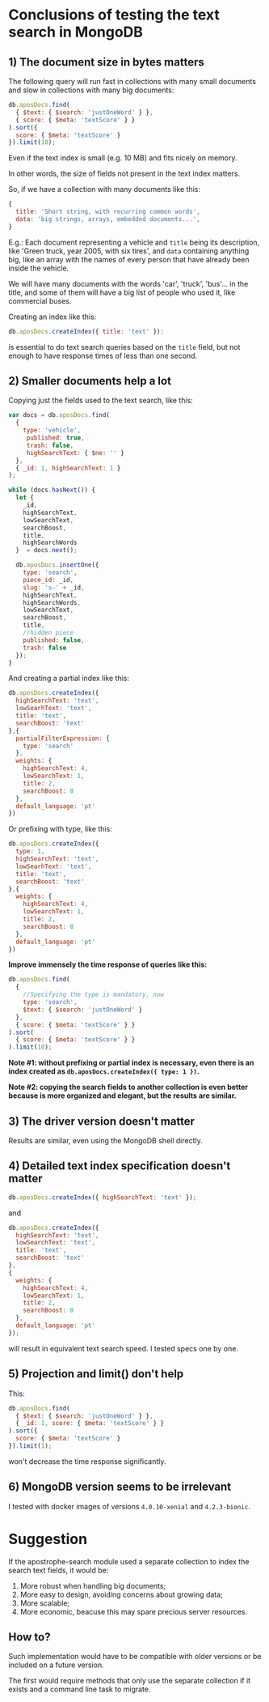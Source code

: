 # Conclusions of testing the text search in MongoDB

## 1) The document size in bytes matters

The following query will run fast in collections with many small documents
and slow in collections with many big documents:

```javascript
db.aposDocs.find(
  { $text: { $search: 'justOneWord' } },
  { score: { $meta: 'textScore' } }
).sort({
  score: { $meta: 'textScore' }
}).limit(10);
```

Even if the text index is small (e.g. 10 MB) and fits nicely on memory.

In other words, the size of fields not present in the text index matters.

So, if we have a collection with many documents like this:

```javascript
{
  title: 'Short string, with recurring common words',
  data: 'big strings, arrays, embedded documents...',
}
```

E.g.: Each document representing a vehicle and `title` being its
description, like 'Green truck, year 2005, with six tires', and `data`
containing anything big, like an array with the names of every person
that have already been inside the vehicle.

We will have many documents with the words 'car', 'truck', 'bus'... in the
title, and some of them will have a big list of people who used it, like
commercial buses.

Creating an index like this:


```javascript
db.aposDocs.createIndex({ title: 'text' });
```

is essential to do text search queries based on the `title` field, but not
enough to have response times of less than one second.

## 2) Smaller documents help a lot

Copying just the fields used to the text search, like this:

```javascript
var docs = db.aposDocs.find(
  {
    type: 'vehicle',
     published: true,
     trash: false,
     highSearchText: { $ne: '' }
  },
  { _id: 1, highSearchText: 1 }
);

while (docs.hasNext()) {
  let {
    _id,
    highSearchText,
    lowSearchText,
    searchBoost,
    title,
    highSearchWords
  }  = docs.next();

  db.aposDocs.insertOne({
    type: 'search',
    piece_id: _id,
    slug: 's-' + _id,
    highSearchText,
    highSearchWords,
    lowSearchText,
    searchBoost,
    title,
    //hidden piece
    published: false,
    trash: false
  });
}
```

And creating a partial index like this:

```javascript
db.aposDocs.createIndex({
  highSearchText: 'text',
  lowSearhText: 'text',
  title: 'text',
  searchBoost: 'text'
},{
  partialFilterExpression: {
    type: 'search'
  },
  weights: {
    highSearchText: 4,
    lowSearchText: 1,
    title: 2,
    searchBoost: 8
  },
  default_language: 'pt'
})
```

Or prefixing with type, like this:

```javascript
db.aposDocs.createIndex({
  type: 1,
  highSearchText: 'text',
  lowSearhText: 'text',
  title: 'text',
  searchBoost: 'text'
},{
  weights: {
    highSearchText: 4,
    lowSearchText: 1,
    title: 2,
    searchBoost: 8
  },
  default_language: 'pt'
})
```

**Improve immensely the time response of queries like this:**

```javascript
db.aposDocs.find(
  {
    //Specifying the type is mandatory, now
    type: 'search',
    $text: { $search: 'justOneWord' }
  },
  { score: { $meta: 'textScore' } }
).sort(
  { score: { $meta: 'textScore' } }
).limit(10);
```

**Note #1: without prefixing or partial index is necessary, even there is
an index created as `db.aposDocs.createIndex({ type: 1 })`.**

**Note #2: copying the search fields to another collection is even better
because is more organized and elegant, but the results are similar.**

## 3) The driver version doesn't matter

Results are similar, even using the MongoDB shell directly.

## 4) Detailed text index specification doesn't matter

```javascript
db.aposDocs.createIndex({ highSearchText: 'text' });
```

and

```javascript
db.aposDocs.createIndex({
  highSearchText: 'text',
  lowSearchText: 'text',
  title: 'text',
  searchBoost: 'text'
},
{
  weights: {
    highSearchText: 4,
    lowSearchText: 1,
    title: 2,
    searchBoost: 8
  },
  default_language: 'pt'
});
```

will result in equivalent text search speed. I tested specs one by one.

## 5) Projection and limit() don't help

This:

```javascript
db.aposDocs.find(
  { $text: { $search: 'justOneWord' } },
  { _id: 1, score: { $meta: 'textScore' } }
).sort({
  score: { $meta: 'textScore' }
}).limit(1);
```

won't decrease the time response significantly.


## 6) MongoDB version seems to be irrelevant

I tested with docker images of versions `4.0.10-xenial` and `4.2.3-bionic`.

# Suggestion

If the apostrophe-search module used a separate collection to index the
search text fields, it would be:

1. More robust when handling big documents;
1. More easy to design, avoiding concerns about growing data;
1. More scalable;
1. More economic, beacuse this may spare precious server resources.

## How to?

Such implementation would have to be compatible with older versions or
be included on a future version.

The first would require methods that only use the separate collection if
it exists and a command line task to migrate.


